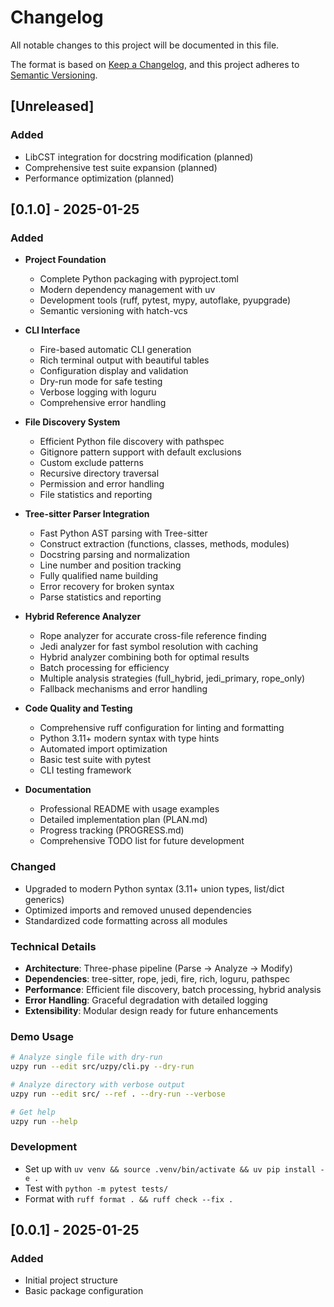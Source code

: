 # Changelog

All notable changes to this project will be documented in this file.

The format is based on [Keep a Changelog](https://keepachangelog.com/en/1.0.0/),
and this project adheres to [Semantic Versioning](https://semver.org/spec/v2.0.0.html).

## [Unreleased]

### Added
- LibCST integration for docstring modification (planned)
- Comprehensive test suite expansion (planned)
- Performance optimization (planned)

## [0.1.0] - 2025-01-25

### Added
- **Project Foundation**
  - Complete Python packaging with pyproject.toml
  - Modern dependency management with uv
  - Development tools (ruff, pytest, mypy, autoflake, pyupgrade)
  - Semantic versioning with hatch-vcs

- **CLI Interface** 
  - Fire-based automatic CLI generation
  - Rich terminal output with beautiful tables
  - Configuration display and validation
  - Dry-run mode for safe testing
  - Verbose logging with loguru
  - Comprehensive error handling

- **File Discovery System**
  - Efficient Python file discovery with pathspec
  - Gitignore pattern support with default exclusions
  - Custom exclude patterns
  - Recursive directory traversal
  - Permission and error handling
  - File statistics and reporting

- **Tree-sitter Parser Integration**
  - Fast Python AST parsing with Tree-sitter
  - Construct extraction (functions, classes, methods, modules)
  - Docstring parsing and normalization
  - Line number and position tracking
  - Fully qualified name building
  - Error recovery for broken syntax
  - Parse statistics and reporting

- **Hybrid Reference Analyzer**
  - Rope analyzer for accurate cross-file reference finding
  - Jedi analyzer for fast symbol resolution with caching
  - Hybrid analyzer combining both for optimal results
  - Batch processing for efficiency
  - Multiple analysis strategies (full_hybrid, jedi_primary, rope_only)
  - Fallback mechanisms and error handling

- **Code Quality and Testing**
  - Comprehensive ruff configuration for linting and formatting
  - Python 3.11+ modern syntax with type hints
  - Automated import optimization
  - Basic test suite with pytest
  - CLI testing framework

- **Documentation**
  - Professional README with usage examples
  - Detailed implementation plan (PLAN.md)
  - Progress tracking (PROGRESS.md)
  - Comprehensive TODO list for future development

### Changed
- Upgraded to modern Python syntax (3.11+ union types, list/dict generics)
- Optimized imports and removed unused dependencies
- Standardized code formatting across all modules

### Technical Details
- **Architecture**: Three-phase pipeline (Parse → Analyze → Modify)
- **Dependencies**: tree-sitter, rope, jedi, fire, rich, loguru, pathspec
- **Performance**: Efficient file discovery, batch processing, hybrid analysis
- **Error Handling**: Graceful degradation with detailed logging
- **Extensibility**: Modular design ready for future enhancements

### Demo Usage
```bash
# Analyze single file with dry-run
uzpy run --edit src/uzpy/cli.py --dry-run

# Analyze directory with verbose output  
uzpy run --edit src/ --ref . --dry-run --verbose

# Get help
uzpy run --help
```

### Development
- Set up with `uv venv && source .venv/bin/activate && uv pip install -e .`
- Test with `python -m pytest tests/`
- Format with `ruff format . && ruff check --fix .`

## [0.0.1] - 2025-01-25

### Added
- Initial project structure
- Basic package configuration